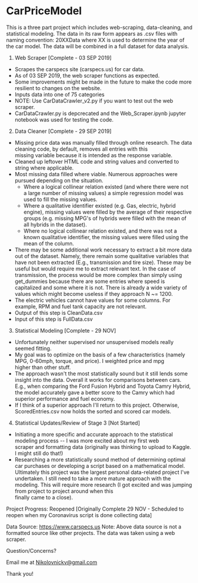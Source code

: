# CarPriceModel
 
This is a three part project which includes web-scraping, data-cleaning, and statistical modeling. The data in its raw form appears as .csv files with naming convention: 20XXData where XX is used to determine the year of the car model. The data will be combined in a full dataset for data analysis.

1. Web Scraper [Complete - 03 SEP 2019]
- Scrapes the carspecs site (carspecs.us) for car data.
- As of 03 SEP 2019, the web scraper functions as expected.
- Some improvements might be made in the future to make the code more resilient to changes on the website.
- Inputs data into one of 75 categories
- NOTE: Use CarDataCrawler_v2.py if you want to test out the web scraper.
- CarDataCrawler.py is depcrecated and the Web_Scraper.ipynb jupyter notebook was used for testing the code.

2. Data Cleaner [Complete - 29 SEP 2019]
- Missing price data was manually filled through online research. The data cleaning code, by default, removes all entries with this     
  missing variable because it is intended as the response variable.
- Cleaned up leftover HTML code and string values and converted to string where applicable.
- Most missing data filled where viable. Numerous approaches were pursued depending on the situation.
     + Where a logical collinear relation existed (and where there were not a large number of missing values) a 
       simple regression model was used to fill the missing values.
     + Where a qualitative identifier existed (e.g. Gas, electric, hybrid engine), missing values were filled by the average of their
       respective groups (e.g. missing MPG's of hybrids were filled with the mean of all hybrids in the dataset).
     + Where no logical collinear relation existed, and there was not a known qualitative identifier, the missing values were filled
       using the mean of the column.
 - There may be some additional work necessary to extract a bit more data out of the dataset. Namely, there remain some qualitative
   variables that have not been extracted (E.g., transmission and tire size). These may be useful but would require me to extract
   relevant text. In the case of transmission, the process would be more complex than simply using get_dummies because there are some
   entries where speed is capitalized and some where it is not. There is already a wide variety of values which might become useless if
   they approach N ~= 1200.
 - The electric vehicles cannot have values for some columns. For example, RPM and fuel tank capacity are not relevant.
 - Output of this step is CleanData.csv
 - Input of this step is FullData.csv

3. Statistical Modeling [Complete - 29 NOV]
- Unfortunately neither supervised nor unsupervised models really seemed fitting.
- My goal was to optimize on the basis of a few characteristics (namely MPG, 0-60mph, torque, and price). I weighted price and mpg  
  higher than other stuff. 
- The approach wasn't the most statistically sound but it still lends some insight into the data. Overall it works for comparisons 
  between cars. E.g., when comparing the Ford Fusion Hybrid and Toyota Camry Hybrid, the model accurately gave a better score to the 
  Camry which had superior performance and fuel economy.
- If I think of a superior approach I'll return to this project. Otherwise, ScoredEntries.csv now holds the sorted and scored car 
  models.
  
4. Statistical Updates/Review of Stage 3 [Not Started]
- Initiating a more specific and accurate approach to the statistical modeling process -- I was more excited about my first web  
  scraper and formatting data (originally was thinking to upload to Kaggle. I might still do that!)
- Researching a more statistically sound method of determining optimal car purchases or developing a script based on a mathematical
  model. Ultimately this project was the largest personal data-related project I've undertaken. I still need to take a more mature 
  approach with the modeling. This will require more research (I got excited and was jumping from project to project around when this  
  finally came to a close).



Project Progress: Reopened [Originally Complete 29 NOV - Scheduled to reopen when my Coronavirus script is done collecting data]

Data Source: https://www.carspecs.us
 Note: Above data source is not a formatted source like other projects. The data was taken using a web scraper.

Question/Concerns?

Email me at Nikolovnickv@gmail.com

Thank you!
